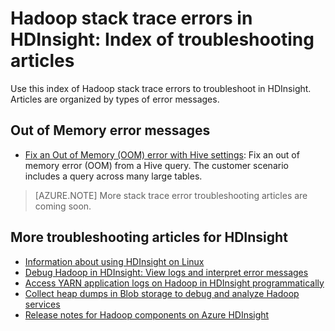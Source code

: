 <!-- not suitable for Mooncake -->

<properties
	pageTitle="Hadoop stack trace error messages | Microsoft Azure"
	description="Index of Hadoop stack trace error messages in HDInsight. Find the error in the list to see troubleshooting information."
	keywords="stack trace, error messages"
	services="hdinsight"
	documentationCenter="NA"
	authors="cjgronlund"
	manager="paulettm"
	editor="cgronlun"/>

<tags
	ms.service="hdinsight"
	ms.date="03/21/2016"
	wacn.date=""/>

# Hadoop stack trace errors in HDInsight: Index of troubleshooting articles

Use this index of Hadoop stack trace errors to troubleshoot in HDInsight. Articles are organized by types of error messages.

## Out of Memory error messages
* [Fix an Out of Memory (OOM) error with Hive settings](/documentation/articles/hdinsight-hadoop-hive-out-of-memory-error-oom/):
 	Fix an out of memory error (OOM) from a Hive query. The customer scenario includes a query across many large tables.

> [AZURE.NOTE] More stack trace error troubleshooting articles are coming soon.

## More troubleshooting articles for HDInsight

* [Information about using HDInsight on Linux](/documentation/articles/hdinsight-hadoop-linux-information/)
* [Debug Hadoop in HDInsight: View logs and interpret error messages](/documentation/articles/hdinsight-debug-jobs/)
* [Access YARN application logs on Hadoop in HDInsight programmatically](/documentation/articles/hdinsight-hadoop-access-yarn-app-logs/)
* [Collect heap dumps in Blob storage to debug and analyze Hadoop services](/documentation/articles/hdinsight-hadoop-collect-debug-heap-dumps/)
* [Release notes for Hadoop components on Azure HDInsight](/documentation/articles/hdinsight-release-notes/)
